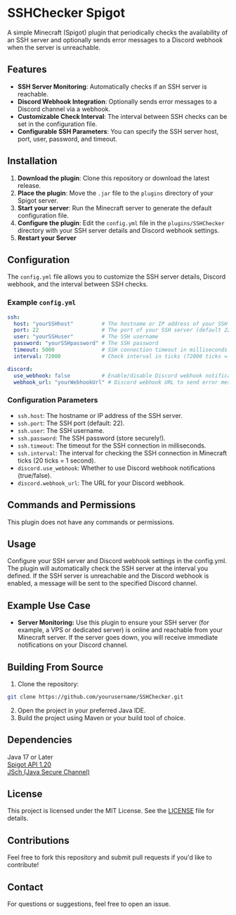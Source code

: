 # SSHChecker Spigot

A simple Minecraft (Spigot) plugin that periodically checks the availability of an SSH server and optionally sends error messages to a Discord webhook when the server is unreachable.

## Features

- **SSH Server Monitoring**: Automatically checks if an SSH server is reachable.
- **Discord Webhook Integration**: Optionally sends error messages to a Discord channel via a webhook.
- **Customizable Check Interval**: The interval between SSH checks can be set in the configuration file.
- **Configurable SSH Parameters**: You can specify the SSH server host, port, user, password, and timeout.

## Installation

1. **Download the plugin**: Clone this repository or download the latest release.
2. **Place the plugin**: Move the `.jar` file to the `plugins` directory of your Spigot server.
3. **Start your server**: Run the Minecraft server to generate the default configuration file.
4. **Configure the plugin**: Edit the `config.yml` file in the `plugins/SSHChecker` directory with your SSH server details and Discord webhook settings.
5. **Restart your Server**

## Configuration

The `config.yml` file allows you to customize the SSH server details, Discord webhook, and the interval between SSH checks.

### Example `config.yml`

```yaml
ssh:
  host: "yourSSHhost"         # The hostname or IP address of your SSH server
  port: 22                    # The port of your SSH server (default 22)
  user: "yourSSHuser"         # The SSH username
  password: "yourSSHpassword" # The SSH password
  timeout: 5000               # SSH connection timeout in milliseconds
  interval: 72000             # Check interval in ticks (72000 ticks = 60 minutes)

discord:
  use_webhook: false          # Enable/disable Discord webhook notifications
  webhook_url: "yourWebhookUrl" # Discord webhook URL to send error messages to
````

### Configuration Parameters
- ``ssh.host``: The hostname or IP address of the SSH server.
- ``ssh.port``: The SSH port (default: 22).
- ``ssh.user``: The SSH username.
- ``ssh.password``: The SSH password (store securely!).
- ``ssh.timeout``: The timeout for the SSH connection in milliseconds.
- ``ssh.interval``: The interval for checking the SSH connection in Minecraft ticks (20 ticks = 1 second).
- ``discord.use_webhook``: Whether to use Discord webhook notifications (true/false).
- ``discord.webhook_url``: The URL for your Discord webhook.

## Commands and Permissions
This plugin does not have any commands or permissions.

## Usage
Configure your SSH server and Discord webhook settings in the config.yml.
The plugin will automatically check the SSH server at the interval you defined.
If the SSH server is unreachable and the Discord webhook is enabled, a message will be sent to the specified Discord channel.

## Example Use Case
- **Server Monitoring:** Use this plugin to ensure your SSH server (for example, a VPS or dedicated server) is online and reachable from your Minecraft server. If the server goes down, you will receive immediate notifications on your Discord channel.

## Building From Source
1. Clone the repository:
```bash
git clone https://github.com/yourusername/SSHChecker.git
````
2. Open the project in your preferred Java IDE.
3. Build the project using Maven or your build tool of choice.

## Dependencies
Java 17 or Later  
[Spigot API 1.20](https://helpch.at/docs/1.20/)  
[JSch (Java Secure Channel)](https://github.com/mwiede/jsch)  

## License
This project is licensed under the MIT License. See the [LICENSE](LICENSE) file for details.

## Contributions
Feel free to fork this repository and submit pull requests if you'd like to contribute!

## Contact
For questions or suggestions, feel free to open an issue.
